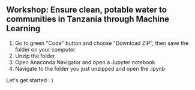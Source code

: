 ## Workshop: Ensure clean, potable water to communities in Tanzania through Machine Learning

1. Go to green "Code" button and choose "Download ZIP", then save the folder on your computer
2. Unzip the folder
3. Open Anaconda Navigator and open a Jupyter notebook
4. Navigate to the folder you just unzipped and open the .ipynb

Let's get started : )

